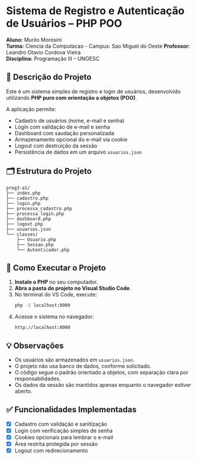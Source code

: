 # Sistema de Registro e Autenticação de Usuários – PHP POO

**Aluno:** Murilo Morosini  
**Turma:** Ciencia da Computacao - Campus: Sao Miguel do Oeste
**Professor:** Leandro Otavio Cordova Vieira  
**Disciplina:** Programação III – UNOESC

## 📘 Descrição do Projeto

Este é um sistema simples de registro e login de usuários, desenvolvido utilizando **PHP puro com orientação a objetos (POO)**.

A aplicação permite:

- Cadastro de usuários (nome, e-mail e senha)
- Login com validação de e-mail e senha
- Dashboard com saudação personalizada
- Armazenamento opcional do e-mail via cookie
- Logout com destruição da sessão
- Persistência de dados em um arquivo `usuarios.json`

## 🗂️ Estrutura do Projeto

```
prog3-a1/
├── index.php
├── cadastro.php
├── login.php
├── processa_cadastro.php
├── processa_login.php
├── dashboard.php
├── logout.php
├── usuarios.json
└── classes/
    ├── Usuario.php
    ├── Sessao.php
    └── Autenticador.php
```

## 🚀 Como Executar o Projeto

1. **Instale o PHP** no seu computador.
2. **Abra a pasta do projeto no Visual Studio Code**.
3. No terminal do VS Code, execute:
   ```bash
   php -S localhost:8000
   ```
4. Acesse o sistema no navegador:
   ```
   http://localhost:8000
   ```

## 💡 Observações

- Os usuários são armazenados em `usuarios.json`.
- O projeto não usa banco de dados, conforme solicitado.
- O código segue o padrão orientado a objetos, com separação clara por responsabilidades.
- Os dados da sessão são mantidos apenas enquanto o navegador estiver aberto.

## ✅ Funcionalidades Implementadas

- [x] Cadastro com validação e sanitização
- [x] Login com verificação simples de senha
- [x] Cookies opcionais para lembrar o e-mail
- [x] Área restrita protegida por sessão
- [x] Logout com redirecionamento
